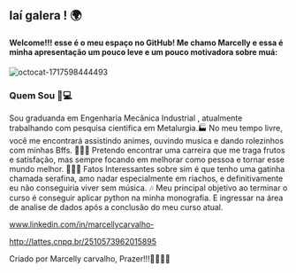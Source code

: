 ## Iaí galera ! 🌍

#### Welcome!!! esse é o meu espaço no GitHub! Me chamo Marcelly e essa é minha apresentação um pouco leve e um pouco motivadora sobre muá:

![octocat-1717598444493](C:\Marcelly/octocat-1717598444493.png)

### Quem Sou 💭💻

Sou graduanda em Engenharia Mecânica Industrial , atualmente trabalhando com pesquisa cientifica em Metalurgia.🏭
No meu tempo livre, você me encontrará assistindo animes, ouvindo musica e dando rolezinhos com minhas Bffs. 💃💃💃
Pretendo encontrar uma carreira que me traga frutos e satisfação, mas sempre focando em melhorar como pessoa e tornar esse mundo melhor. 🧘🏾‍♀️
Fatos Interessantes sobre sim é que tenho uma gatinha chamada serafina, amo nadar especialmente em riachos, e definitivamente eu não conseguiria viver sem música. 🎶
Meu principal objetivo ao terminar o curso é conseguir aplicar python na minha monografia. E ingressar na área de analise de dados após a conclusão do meu curso atual. 

www.linkedin.com/in/marcellycarvalho-

http://lattes.cnpq.br/2510573962015895

Criado por Marcelly carvalho, Prazer!!!🧚🏾‍♀️💝
